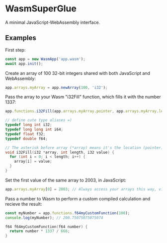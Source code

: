 # WasmSuperGlue

A minimal JavaScript-WebAssembly interface.

## Examples

First step:

```javascript
const app = new WasmApp('app.wasm');
await app.init();
```

Create an array of 100 32-bit integers shared with both JavaScript and WebAssembly:

```javascript
app.arrays.myArray = app.newArray(100, 'i32');
```

Pass the array to your Wasm "i32Fill" function, which fills it with the number 1337:

```javascript
app.functions.i32Fill(app.arrays.myArray.pointer, app.arrays.myArray.length, 1337);
```

```cpp
// define cute type aliases =)
typedef long int i32;
typedef long long int i64;
typedef float f32;
typedef double f64;

// The asterisk before array (*array) means it's the location (pointer) of the first index of the array inside Wasm memory.
void i32Fill(i32 *array, int length, i32 value) {
  for (int i = 0; i < length; i++) { 
    array[i] = value;
  }
}
```

Set the first value of the same array to 2003, in JavaScript:

```javascript
app.arrays.myArray[0] = 2003; // Always access your arrays this way, via the .arrays property
```

Pass a number to Wasm to perform a custom compiled calculation and recieve the result:

```javascript
const myNumber = app.functions.f64myCustomFunction(100);
console.log(myNumber); // 200.75075075075074
```

```cpp
f64 f64myCustomFunction(f64 number) {
  return number * 1337 / 666;
}
```